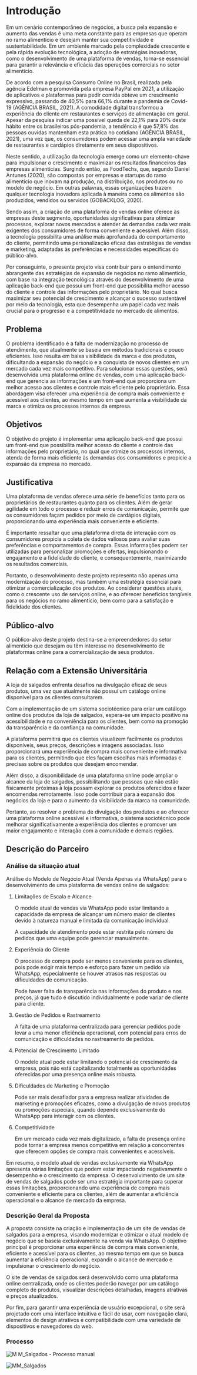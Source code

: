 # Introdução

Em um cenário contemporâneo de negócios, a busca pela expansão e aumento das vendas é uma meta constante para as empresas que operam no ramo alimentício e desejam manter sua competitividade e sustentabilidade. Em um ambiente marcado pela complexidade crescente e pela rápida evolução tecnológica, a adoção de estratégias inovadoras, como o desenvolvimento de uma plataforma de vendas, torna-se essencial para garantir a relevância e eficácia das operações comerciais no setor alimentício.  

De acordo com a pesquisa Consumo Online no Brasil, realizada pela agência Edelman e promovida pela empresa PayPal em 2021, a utilização de aplicativos e plataformas para pedir comida obteve um crescimento expressivo, passando de 40,5% para 66,1% durante a pandemia de Covid-19 (AGÊNCIA BRASIL, 2021). A comodidade digital transformou a experiência do cliente em restaurantes e serviços de alimentação em geral. Apesar da pesquisa indicar uma possível queda de 22,1% para 20% deste hábito entre os brasileiros pós-pandemia, a tendência é que 57,8% das pessoas ouvidas mantenham esta prática no cotidiano (AGÊNCIA BRASIL, 2021), uma vez que, os consumidores podem acessar uma ampla variedade de restaurantes e cardápios diretamente em seus dispositivos. 

Neste sentido, a utilização da tecnologia emerge como um elemento-chave para impulsionar o crescimento e maximizar os resultados financeiros das empresas alimentícias. Surgindo então, as FoodTechs, que, segundo Daniel Antunes (2020), são compostas por empresas e startups do ramo alimentício que inovam na produção, na distribuição, nos produtos ou no modelo de negócio. Em outras palavras, essas organizações trazem qualquer tecnologia inovadora aplicada à maneira como os alimentos são produzidos, vendidos ou servidos (GOBACKLOG, 2020). 

Sendo assim, a criação de uma plataforma de vendas online oferece às empresas deste segmento, oportunidades significativas para otimizar processos, explorar novos mercados e atender às demandas cada vez mais exigentes dos consumidores de forma conveniente e acessível. Além disso, a tecnologia possibilita uma análise mais aprofundada do comportamento do cliente, permitindo uma personalização eficaz das estratégias de vendas e marketing, adaptadas às preferências e necessidades específicas do público-alvo. 

Por conseguinte, o presente projeto visa contribuir para o entendimento abrangente das estratégias de expansão de negócios no ramo alimentício, com base na integração tecnológica através do desenvolvimento de uma aplicação back-end que possui um front-end que possibilita melhor acesso do cliente e controle das informações pelo proprietário. No qual busca maximizar seu potencial de crescimento e alcançar o sucesso sustentável por meio da tecnologia, esta que desempenha um papel cada vez mais crucial para o progresso e a competitividade no mercado de alimentos. 

## Problema

O problema identificado é a falta de modernização no processo de atendimento, que atualmente se baseia em métodos tradicionais e pouco eficientes. Isso resulta em baixa visibilidade da marca e dos produtos, dificultando a expansão do negócio e a conquista de novos clientes em um mercado cada vez mais competitivo. Para solucionar essas questões, será desenvolvida uma plataforma online de vendas, com uma aplicação back-end que gerencia as informações e um front-end que proporciona um melhor acesso aos clientes e controle mais eficiente pelo proprietário. Essa abordagem visa oferecer uma experiência de compra mais conveniente e acessível aos clientes, ao mesmo tempo em que aumenta a visibilidade da marca e otimiza os processos internos da empresa.

## Objetivos

O objetivo do projeto é implementar uma aplicação back-end que possui um front-end que possibilita melhor acesso do cliente e controle das informações pelo proprietário, no qual que otimize os processos internos, atenda de forma mais eficiente às demandas dos consumidores e propicie a expansão da empresa no mercado. 

## Justificativa

Uma plataforma de vendas oferece uma série de benefícios tanto para os proprietários de restaurantes quanto para os clientes. Além de gerar agilidade em todo o processo e reduzir erros de comunicação, permite que os consumidores façam pedidos por meio de cardápios digitais, proporcionando uma experiência mais conveniente e eficiente. 

É importante ressaltar que uma plataforma direta de interação com os consumidores propicia a coleta de dados valiosos para avaliar suas preferências e comportamentos de compra. Essas informações podem ser utilizadas para personalizar promoções e ofertas, impulsionando o engajamento e a fidelidade do cliente, e consequentemente, maximizando os resultados comerciais. 

Portanto, o desenvolvimento deste projeto representa não apenas uma modernização do processo, mas também uma estratégia essencial para otimizar a comercialização dos produtos. Ao considerar questões atuais, como o crescente uso de serviços online, e ao oferecer benefícios tangíveis para os negócios no ramo alimentício, bem como para a satisfação e fidelidade dos clientes. 

## Público-alvo

O público-alvo deste projeto destina-se a empreendedores do setor alimentício que desejam ou têm interesse no desenvolvimento de plataformas online para a comercialização de seus produtos. 

## Relação com a Extensão Universitária

A loja de salgados enfrenta desafios na divulgação eficaz de seus produtos, uma vez que atualmente não possui um catálogo online disponível para os clientes consultarem.

Com a implementação de um sistema sociotécnico para criar um catálogo online dos produtos da loja de salgados, espera-se um impacto positivo na acessibilidade e na conveniência para os clientes, bem como na promoção da transparência e da confiança na comunidade.

A plataforma permitirá que os clientes visualizem facilmente os produtos disponíveis, seus preços, descrições e imagens associadas. Isso proporcionará uma experiência de compra mais conveniente e informativa para os clientes, permitindo que eles façam escolhas mais informadas e precisas sobre os produtos que desejam encomendar.

Além disso, a disponibilidade de uma plataforma online pode ampliar o alcance da loja de salgados, possibilitando que pessoas que não estão fisicamente próximas à loja possam explorar os produtos oferecidos e fazer encomendas remotamente. Isso pode contribuir para a expansão dos negócios da loja e para o aumento da visibilidade da marca na comunidade.

Portanto, ao resolver o problema de divulgação dos produtos e ao oferecer uma plataforma online acessível e informativa, o sistema sociotécnico pode melhorar significativamente a experiência dos clientes e promover um maior engajamento e interação com a comunidade e demais regiões.

## Descrição do Parceiro

### Análise da situação atual

Análise do Modelo de Negócio Atual (Venda Apenas via WhatsApp) para o desenvolvimento de uma plataforma de vendas online de salgados: 

1. Limitações de Escala e Alcance 

    O modelo atual de vendas via WhatsApp pode estar limitando a capacidade da empresa de alcançar um número maior de clientes devido à natureza manual e limitada da comunicação individual. 

    A capacidade de atendimento pode estar restrita pelo número de pedidos que uma equipe pode gerenciar manualmente. 

2. Experiência do Cliente 

    O processo de compra pode ser menos conveniente para os clientes, pois pode exigir mais tempo e esforço para fazer um pedido via WhatsApp, especialmente se houver atrasos nas respostas ou dificuldades de comunicação. 

    Pode haver falta de transparência nas informações do produto e nos preços, já que tudo é discutido individualmente e pode variar de cliente para cliente. 

3. Gestão de Pedidos e Rastreamento 

    A falta de uma plataforma centralizada para gerenciar pedidos pode levar a uma menor eficiência operacional, com potencial para erros de comunicação e dificuldades no rastreamento de pedidos. 

4. Potencial de Crescimento Limitado 

    O modelo atual pode estar limitando o potencial de crescimento da empresa, pois não está capitalizando totalmente as oportunidades oferecidas por uma presença online mais robusta. 

5. Dificuldades de Marketing e Promoção 

    Pode ser mais desafiador para a empresa realizar atividades de marketing e promoções eficazes, como a divulgação de novos produtos ou promoções especiais, quando depende exclusivamente do WhatsApp para interagir com os clientes. 

6. Competitividade 

    Em um mercado cada vez mais digitalizado, a falta de presença online pode tornar a empresa menos competitiva em relação a concorrentes que oferecem opções de compra mais convenientes e acessíveis. 

Em resumo, o modelo atual de vendas exclusivamente via WhatsApp apresenta várias limitações que podem estar impactando negativamente o desempenho e o crescimento da empresa. O desenvolvimento de um site de vendas de salgados pode ser uma estratégia importante para superar essas limitações, proporcionando uma experiência de compra mais conveniente e eficiente para os clientes, além de aumentar a eficiência operacional e o alcance de mercado da empresa. 

### Descrição Geral da Proposta 

A proposta consiste na criação e implementação de um site de vendas de salgados para a empresa, visando modernizar e otimizar o atual modelo de negócio que se baseia exclusivamente na venda via WhatsApp. O objetivo principal é proporcionar uma experiência de compra mais conveniente, eficiente e acessível para os clientes, ao mesmo tempo em que se busca aumentar a eficiência operacional, expandir o alcance de mercado e impulsionar o crescimento do negócio. 

O site de vendas de salgados será desenvolvido como uma plataforma online centralizada, onde os clientes poderão navegar por um catálogo completo de produtos, visualizar descrições detalhadas, imagens atrativas e preços atualizados.  

Por fim, para garantir uma experiência de usuário excepcional, o site será projetado com uma interface intuitiva e fácil de usar, com navegação clara, elementos de design atrativos e compatibilidade com uma variedade de dispositivos e navegadores da web. 

### Processo
![M M_Salgados - Processo manual](https://github.com/ICEI-PUC-Minas-PMV-ADS/pmv-ads-2024-1-e5-proj-empext-t5-MM-Salgados/assets/101661631/99023906-0dfd-4d2b-b3a0-1b271a574ccf)

![MM_Salgados](https://github.com/ICEI-PUC-Minas-PMV-ADS/pmv-ads-2024-1-e5-proj-empext-t5-MM-Salgados/assets/101661631/03e41876-c3d8-49a8-8139-8d1a7d0c613d)
